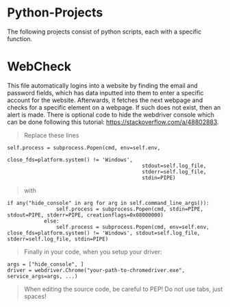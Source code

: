 # Python-Projects
The following projects consist of python scripts, each with a specific function.
# WebCheck
This file automatically logins into a website by finding the email and password fields, which has data inputted into them to enter a specific account for the website. Afterwards, it fetches the next webpage and checks for a specific element on a webpage. If such does not exist, then an alert is made. There is optional code to hide the webdriver console which can be done following this tutorial: https://stackoverflow.com/a/48802883. 
> Replace these lines
```
self.process = subprocess.Popen(cmd, env=self.env,
                                            close_fds=platform.system() != 'Windows',
                                            stdout=self.log_file,
                                            stderr=self.log_file,
                                            stdin=PIPE)
```
> with 
```
if any("hide_console" in arg for arg in self.command_line_args()):
                self.process = subprocess.Popen(cmd, stdin=PIPE, stdout=PIPE, stderr=PIPE, creationflags=0x08000000)
            else:
                self.process = subprocess.Popen(cmd, env=self.env, close_fds=platform.system() != 'Windows', stdout=self.log_file, stderr=self.log_file, stdin=PIPE)
```
> Finally in your code, when you setup your driver:
```
args = ["hide_console", ]
driver = webdriver.Chrome("your-path-to-chromedriver.exe", service_args=args, ...)
```
> When editing the source code, be careful to PEP! Do not use tabs, just spaces!

